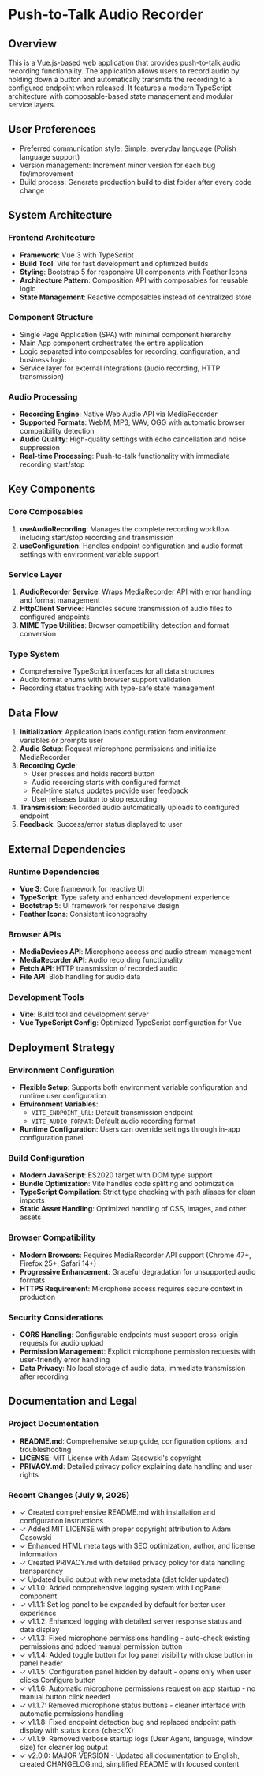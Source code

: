 # Push-to-Talk Audio Recorder

## Overview

This is a Vue.js-based web application that provides push-to-talk audio recording functionality. The application allows users to record audio by holding down a button and automatically transmits the recording to a configured endpoint when released. It features a modern TypeScript architecture with composable-based state management and modular service layers.

## User Preferences

- Preferred communication style: Simple, everyday language (Polish language support)
- Version management: Increment minor version for each bug fix/improvement
- Build process: Generate production build to dist folder after every code change

## System Architecture

### Frontend Architecture
- **Framework**: Vue 3 with TypeScript
- **Build Tool**: Vite for fast development and optimized builds
- **Styling**: Bootstrap 5 for responsive UI components with Feather Icons
- **Architecture Pattern**: Composition API with composables for reusable logic
- **State Management**: Reactive composables instead of centralized store

### Component Structure
- Single Page Application (SPA) with minimal component hierarchy
- Main App component orchestrates the entire application
- Logic separated into composables for recording, configuration, and business logic
- Service layer for external integrations (audio recording, HTTP transmission)

### Audio Processing
- **Recording Engine**: Native Web Audio API via MediaRecorder
- **Supported Formats**: WebM, MP3, WAV, OGG with automatic browser compatibility detection
- **Audio Quality**: High-quality settings with echo cancellation and noise suppression
- **Real-time Processing**: Push-to-talk functionality with immediate recording start/stop

## Key Components

### Core Composables
1. **useAudioRecording**: Manages the complete recording workflow including start/stop recording and transmission
2. **useConfiguration**: Handles endpoint configuration and audio format settings with environment variable support

### Service Layer
1. **AudioRecorder Service**: Wraps MediaRecorder API with error handling and format management
2. **HttpClient Service**: Handles secure transmission of audio files to configured endpoints
3. **MIME Type Utilities**: Browser compatibility detection and format conversion

### Type System
- Comprehensive TypeScript interfaces for all data structures
- Audio format enums with browser support validation
- Recording status tracking with type-safe state management

## Data Flow

1. **Initialization**: Application loads configuration from environment variables or prompts user
2. **Audio Setup**: Request microphone permissions and initialize MediaRecorder
3. **Recording Cycle**:
   - User presses and holds record button
   - Audio recording starts with configured format
   - Real-time status updates provide user feedback
   - User releases button to stop recording
4. **Transmission**: Recorded audio automatically uploads to configured endpoint
5. **Feedback**: Success/error status displayed to user

## External Dependencies

### Runtime Dependencies
- **Vue 3**: Core framework for reactive UI
- **TypeScript**: Type safety and enhanced development experience
- **Bootstrap 5**: UI framework for responsive design
- **Feather Icons**: Consistent iconography

### Browser APIs
- **MediaDevices API**: Microphone access and audio stream management
- **MediaRecorder API**: Audio recording functionality
- **Fetch API**: HTTP transmission of recorded audio
- **File API**: Blob handling for audio data

### Development Tools
- **Vite**: Build tool and development server
- **Vue TypeScript Config**: Optimized TypeScript configuration for Vue

## Deployment Strategy

### Environment Configuration
- **Flexible Setup**: Supports both environment variable configuration and runtime user configuration
- **Environment Variables**:
  - `VITE_ENDPOINT_URL`: Default transmission endpoint
  - `VITE_AUDIO_FORMAT`: Default audio recording format
- **Runtime Configuration**: Users can override settings through in-app configuration panel

### Build Configuration
- **Modern JavaScript**: ES2020 target with DOM type support
- **Bundle Optimization**: Vite handles code splitting and optimization
- **TypeScript Compilation**: Strict type checking with path aliases for clean imports
- **Static Asset Handling**: Optimized handling of CSS, images, and other assets

### Browser Compatibility
- **Modern Browsers**: Requires MediaRecorder API support (Chrome 47+, Firefox 25+, Safari 14+)
- **Progressive Enhancement**: Graceful degradation for unsupported audio formats
- **HTTPS Requirement**: Microphone access requires secure context in production

### Security Considerations
- **CORS Handling**: Configurable endpoints must support cross-origin requests for audio upload
- **Permission Management**: Explicit microphone permission requests with user-friendly error handling
- **Data Privacy**: No local storage of audio data, immediate transmission after recording

## Documentation and Legal

### Project Documentation
- **README.md**: Comprehensive setup guide, configuration options, and troubleshooting
- **LICENSE**: MIT License with Adam Gąsowski's copyright
- **PRIVACY.md**: Detailed privacy policy explaining data handling and user rights

### Recent Changes (July 9, 2025)
- ✓ Created comprehensive README.md with installation and configuration instructions
- ✓ Added MIT LICENSE with proper copyright attribution to Adam Gąsowski
- ✓ Enhanced HTML meta tags with SEO optimization, author, and license information
- ✓ Created PRIVACY.md with detailed privacy policy for data handling transparency
- ✓ Updated build output with new metadata (dist folder updated)
- ✓ v1.1.0: Added comprehensive logging system with LogPanel component
- ✓ v1.1.1: Set log panel to be expanded by default for better user experience
- ✓ v1.1.2: Enhanced logging with detailed server response status and data display
- ✓ v1.1.3: Fixed microphone permissions handling - auto-check existing permissions and added manual permission button
- ✓ v1.1.4: Added toggle button for log panel visibility with close button in panel header
- ✓ v1.1.5: Configuration panel hidden by default - opens only when user clicks Configure button
- ✓ v1.1.6: Automatic microphone permissions request on app startup - no manual button click needed
- ✓ v1.1.7: Removed microphone status buttons - cleaner interface with automatic permissions handling
- ✓ v1.1.8: Fixed endpoint detection bug and replaced endpoint path display with status icons (check/X)
- ✓ v1.1.9: Removed verbose startup logs (User Agent, language, window size) for cleaner log output
- ✓ v2.0.0: MAJOR VERSION - Updated all documentation to English, created CHANGELOG.md, simplified README with focused content